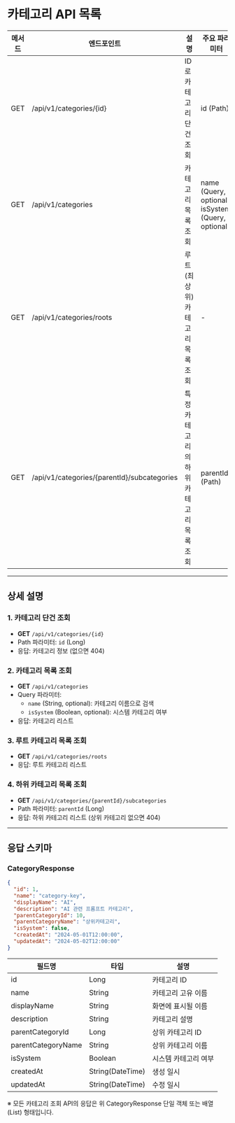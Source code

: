 # 카테고리 API 목록

| 메서드 | 엔드포인트 | 설명 | 주요 파라미터 |
|--------|-------------------------------|------------------------------|----------------------|
| GET    | /api/v1/categories/{id}       | ID로 카테고리 단건 조회      | id (Path)            |
| GET    | /api/v1/categories            | 카테고리 목록 조회           | name (Query, optional), isSystem (Query, optional) |
| GET    | /api/v1/categories/roots      | 루트(최상위) 카테고리 목록 조회 | -                    |
| GET    | /api/v1/categories/{parentId}/subcategories | 특정 카테고리의 하위 카테고리 목록 조회 | parentId (Path) |

---

## 상세 설명

### 1. 카테고리 단건 조회
- **GET** `/api/v1/categories/{id}`
- Path 파라미터: `id` (Long)
- 응답: 카테고리 정보 (없으면 404)

### 2. 카테고리 목록 조회
- **GET** `/api/v1/categories`
- Query 파라미터:
    - `name` (String, optional): 카테고리 이름으로 검색
    - `isSystem` (Boolean, optional): 시스템 카테고리 여부
- 응답: 카테고리 리스트

### 3. 루트 카테고리 목록 조회
- **GET** `/api/v1/categories/roots`
- 응답: 루트 카테고리 리스트

### 4. 하위 카테고리 목록 조회
- **GET** `/api/v1/categories/{parentId}/subcategories`
- Path 파라미터: `parentId` (Long)
- 응답: 하위 카테고리 리스트 (상위 카테고리 없으면 404)

---

## 응답 스키마

### CategoryResponse
```json
{
  "id": 1,
  "name": "category-key",
  "displayName": "AI",
  "description": "AI 관련 프롬프트 카테고리",
  "parentCategoryId": 10,
  "parentCategoryName": "상위카테고리",
  "isSystem": false,
  "createdAt": "2024-05-01T12:00:00",
  "updatedAt": "2024-05-02T12:00:00"
}
```

| 필드명              | 타입           | 설명                     |
|---------------------|----------------|--------------------------|
| id                  | Long           | 카테고리 ID              |
| name                | String         | 카테고리 고유 이름       |
| displayName         | String         | 화면에 표시될 이름       |
| description         | String         | 카테고리 설명            |
| parentCategoryId    | Long           | 상위 카테고리 ID         |
| parentCategoryName  | String         | 상위 카테고리 이름       |
| isSystem            | Boolean        | 시스템 카테고리 여부     |
| createdAt           | String(DateTime)| 생성 일시               |
| updatedAt           | String(DateTime)| 수정 일시               |

※ 모든 카테고리 조회 API의 응답은 위 CategoryResponse 단일 객체 또는 배열(List) 형태입니다.
